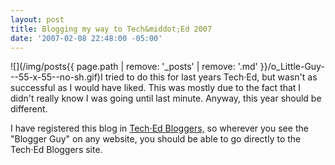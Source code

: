 ```yaml
---
layout: post
title: Blogging my way to Tech&middot;Ed 2007
date: '2007-02-08 22:48:00 -05:00'
---
```


![](/img/posts{{ page.path | remove: '_posts' | remove: '.md' }}/o_Little-Guy---55-x-55--no-sh.gif)I tried to do this for last years Tech·Ed, but wasn't as successful as I would have liked. This was mostly due to the fact that I didn't really know I was going until last minute. Anyway, this year should be different.

I have registered this blog in [Tech·Ed Bloggers,](http://techedbloggers.net/) so wherever you see the "Blogger Guy" on any website, you should be able to go directly to the Tech·Ed Bloggers site.
